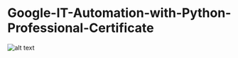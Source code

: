 # Google-IT-Automation-with-Python-Professional-Certificate
![alt text](https://tryhackme-certificates.s3-eu-west-1.amazonaws.com/THM-RQSRVWKIZF.png)